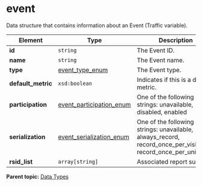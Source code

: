 # event

Data structure that contains information about an Event (Traffic variable).

|Element|Type|Description|
|-------|----|-----------|
|**id** |`string` | The Event ID. |
|**name** |`string` | The Event name. |
|**type** |[event_type_enum](r_event_type_enum.md#) | The Event type. |
|**default_metric** |`xsd:boolean` | Indicates if this is a default metric. |
|**participation** |[event_participation_enum](r_event_participation_enum.md#) | One of the following strings: unavailable, disabled, enabled|
|**serialization** |[event_serialization_enum](r_event_serialization_enum.md#) | One of the following strings: unavailable, always_record, record_once_per_visit, record_once_per_unique_id |
|**rsid_list** |`array[string]` | Associated report suites. |

**Parent topic:** [Data Types](../data_types/c_datatypes.md)

